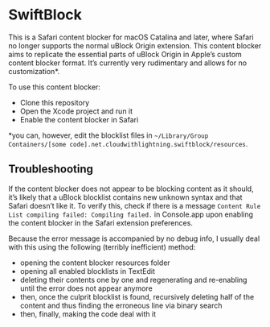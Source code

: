 # SwiftBlock
This is a Safari content blocker for macOS Catalina and later, where Safari no longer supports the normal uBlock Origin extension. This content blocker aims to replicate the essential parts of uBlock Origin in Apple’s custom content blocker format. It’s currently very rudimentary and allows for no customization*.

To use this content blocker:

- Clone this repository
- Open the Xcode project and run it
- Enable the content blocker in Safari

*you can, however, edit the blocklist files in `~/Library/Group Containers/[some code].net.cloudwithlightning.swiftblock/resources`.

## Troubleshooting
If the content blocker does not appear to be blocking content as it should, it’s likely that a uBlock blocklist contains new unknown syntax and that Safari doesn’t like it. To verify this, check if there is a message `Content Rule List compiling failed: Compiling failed.` in Console.app upon enabling the content blocker in the Safari extension preferences.

Because the error message is accompanied by no debug info, I usually deal with this using the following (terribly inefficient) method:

- opening the content blocker resources folder
- opening all enabled blocklists in TextEdit
- deleting their contents one by one and regenerating and re-enabling until the error does not appear anymore
- then, once the culprit blocklist is found, recursively deleting half of the content and thus finding the erroneous line via binary search
- then, finally, making the code deal with it

